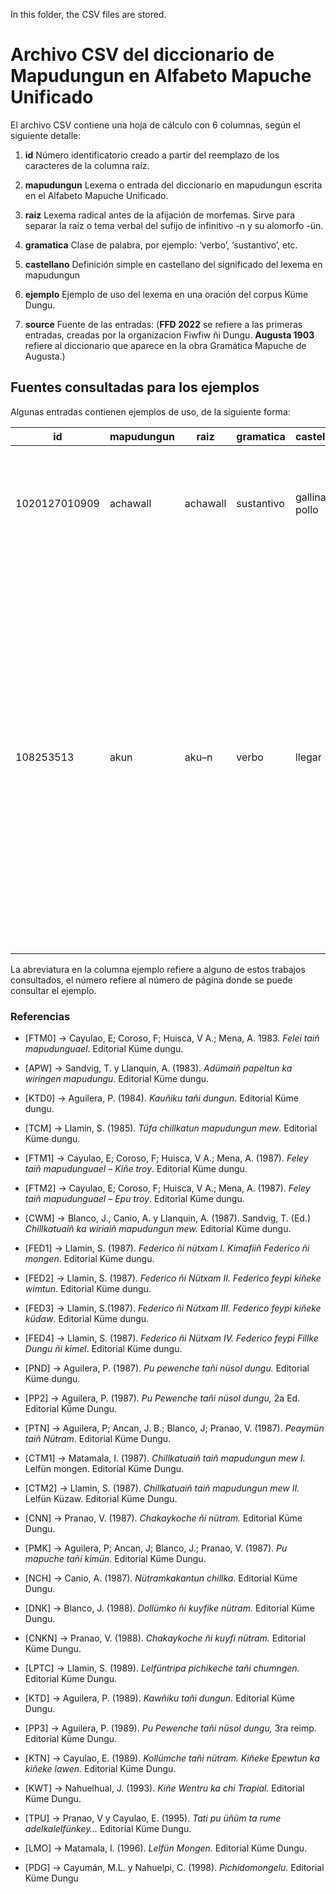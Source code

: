In this folder, the CSV files are stored.

# Archivo CSV del diccionario de Mapudungun en Alfabeto Mapuche Unificado 

El archivo CSV contiene una hoja de cálculo con 6 columnas, según el siguiente detalle:

1. **id**          Número identificatorio creado a partir del reemplazo de los caracteres de la columna raíz.

2. **mapudungun**  Lexema o entrada del diccionario en mapudungun escrita en el Alfabeto Mapuche Unificado.

3. **raiz**        Lexema radical antes de la afijación de morfemas. Sirve para separar la raíz o tema verbal del sufijo de infinitivo -n y su alomorfo -ün.

4. **gramatica**   Clase de palabra, por ejemplo: ‘verbo’, ‘sustantivo’, etc.

5. **castellano**  Definición simple en castellano del significado del lexema en mapudungun

6. **ejemplo**     Ejemplo de uso del lexema en una oración del corpus Küme Dungu.

7. **source**     Fuente de las entradas: (**FFD 2022** se refiere a las primeras entradas, creadas por la organizacion Fiwfiw ñi Dungu. **Augusta 1903** refiere al diccionario que aparece en la obra Gramática Mapuche de Augusta.)



## Fuentes consultadas para los ejemplos

Algunas entradas contienen ejemplos de uso, de la siguiente forma:

| id            | mapudungun | raiz     | gramatica  | castellano     | ejemplo                                                                                                                                                                                                                                                                                                               |
|---------------|------------|----------|------------|----------------|-----------------------------------------------------------------------------------------------------------------------------------------------------------------------------------------------------------------------------------------------------------------------------------------------------------------------|
| 1020127010909 | achawall   | achawall | sustantivo | gallina, pollo | Feytichi achawall niey mari epu pichike achawall. ‘La gallina tiene doce pollitos.’ [CTM1:5]                                                                                                                                                                                                                          |
| 108253513     | akun       | aku–n    | verbo      | llegar         | Feymew akuy ti pu mangel, ñi palu ka ñi malle, epe afüchi iyael mew. Entonces, cuando llegaron los invitados, mi tía y mi tío, la carne estaba casi lista. [PDG:3] <br> Akulay ñi fokipelu, lluatuley engün chi pu koṉa.Como no llegaron los que fueron por los boquis, todos los trabajadores quedaron esperando.[FTM2:14] |

La abreviatura en la columna ejemplo refiere a alguno de estos trabajos consultados, el número refiere al número de página donde se puede consultar el ejemplo.

### Referencias

* [FTM0] → Cayulao, E; Coroso, F; Huisca, V A.; Mena, A. 1983. _Felei taiñ mapudunguael_. Editorial Küme dungu.

* [APW] → Sandvig, T. y Llanquín, A. (1983). _Adümaiñ papeltun ka wiringen mapudungu._  Editorial Küme dungu.

* [KTD0] → Aguilera, P. (1984). _Kauñiku tañi dungun._  Editorial Küme dungu.

* [TCM] → Llamin, S. (1985). _Tüfa chillkatun mapudungun mew_. Editorial Küme dungu.

* [FTM1] → Cayulao, E; Coroso, F; Huisca, V A.; Mena, A. (1987). _Feley taiñ mapudunguael – Kiñe troy_. Editorial Küme dungu.

* [FTM2] → Cayulao, E; Coroso, F; Huisca, V A.; Mena, A. (1987). _Feley taiñ mapudunguael – Epu troy_. Editorial Küme dungu.

* [CWM] → Blanco, J., Canio, A. y Llanquin, A. (1987). Sandvig, T. (Ed.) _Chillkatuaiñ ka wiriaiñ mapudungun mew._  Editorial Küme dungu.

* [FED1] → Llamin, S. (1987). _Federico ñi nütxam I. Kimafiiñ Federico ñi mongen_. Editorial Küme dungu.

* [FED2] → Llamin, S. (1987). _Federico ñi Nütxam II. Federico feypi kiñeke wimtun_. Editorial Küme dungu.

* [FED3] → Llamin, S.(1987). _Federico ñi Nütxam III. Federico feypi kiñeke küdaw_. Editorial Küme dungu.

* [FED4] → Llamin, S. (1987). _Federico ñi Nütxam IV. Federico feypi Fillke Dungu ñi kimel_. Editorial Küme dungu.

* [PND] → Aguilera, P. (1987). _Pu pewenche tañi nüsol dungu._  Editorial Küme dungu.

* [PP2] → Aguilera, P. (1987). _Pu Pewenche tañi nüsol dungu,_ 2a Ed. Editorial Küme Dungu.

* [PTN] → Aguilera, P; Ancan, J. B.; Blanco, J; Pranao, V. (1987). _Peaymün taiñ Nütram_. Editorial Küme Dungu.

* [CTM1] → Matamala, I. (1987). _Chillkatuaiñ taiñ mapudungun mew I._ Lelfün mongen. Editorial Küme Dungu.

* [CTM2] → Llamin, S. (1987). _Chillkatuaiñ taiñ mapudungun mew II._ Lelfün Küzaw. Editorial Küme Dungu.

* [CNN] → Pranao, V. (1987). _Chakaykoche ñi nütram._ Editorial Küme Dungu.

* [PMK] → Aguilera, P; Ancan, J; Blanco, J.; Pranao, V. (1987). _Pu mapuche tañi kimün._ Editorial Küme Dungu.

* [NCH] → Canio, A. (1987). _Nütramkakantun chillka._ Editorial Küme Dungu.

* [DNK] → Blanco, J. (1988). _Dollümko ñi kuyfike nütram._ Editorial Küme Dungu.

* [CNKN] → Pranao, V. (1988). _Chakaykoche ñi kuyfi nütram._ Editorial Küme Dungu.

* [LPTC] → Llamin, S. (1989). _Lelfüntripa pichikeche tañi chumngen._ Editorial Küme Dungu.

* [KTD] → Aguilera, P. (1989). _Kawñiku tañi dungun._ Editorial Küme Dungu.

* [PP3] → Aguilera, P. (1989). _Pu Pewenche tañi nüsol dungu,_ 3ra reimp. Editorial Küme Dungu.

* [KTN] → Cayulao, E. (1989). _Kollümche tañi nütram. Kiñeke Epewtun ka kiñeke lawen._ Editorial Küme Dungu.

* [KWT] → Nahuelhual, J. (1993). _Kiñe Wentru ka chi Trapial._ Editorial Küme Dungu.

* [TPU] → Pranao, V y Cayulao, E. (1995). _Tati pu üñüm ta rume adelkalelfünkey…_ Editorial Küme Dungu.

* [LMO] → Matamala, I. (1996). _Lelfün Mongen._ Editorial Küme Dungu.

* [PDG] → Cayumán, M.L. y Nahuelpi, C. (1998). _Pichidomongelu._ Editorial Küme Dungu
